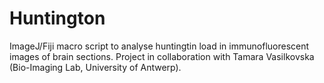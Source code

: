# Huntington
ImageJ/Fiji macro script to analyse huntingtin load in immunofluorescent images of brain sections.  Project in collaboration with Tamara Vasilkovska (Bio-Imaging Lab, University of Antwerp).
